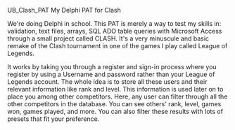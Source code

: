 UB_Clash_PAT
My Delphi PAT for Clash

We're doing Delphi in school.
This PAT is merely a way to test my skills in:
validation, text files, arrays, SQL ADO table queries with Microsoft Access through a small project called CLASH.
It's a very minuscule and basic remake of the Clash tournament in one of the games I play called League of Legends.

It works by taking you through a register and sign-in process where you register by using a Username and password rather than your League of Legends account.
The whole idea is to store all these users and their relevant information like rank and level. This information is used later on to place you among other competitors.
Here, any user can filter through all the other competitors in the database. You can see others' rank, level, games won, games played, and more.
You can also filter these results with lots of presets that fit your preference.
